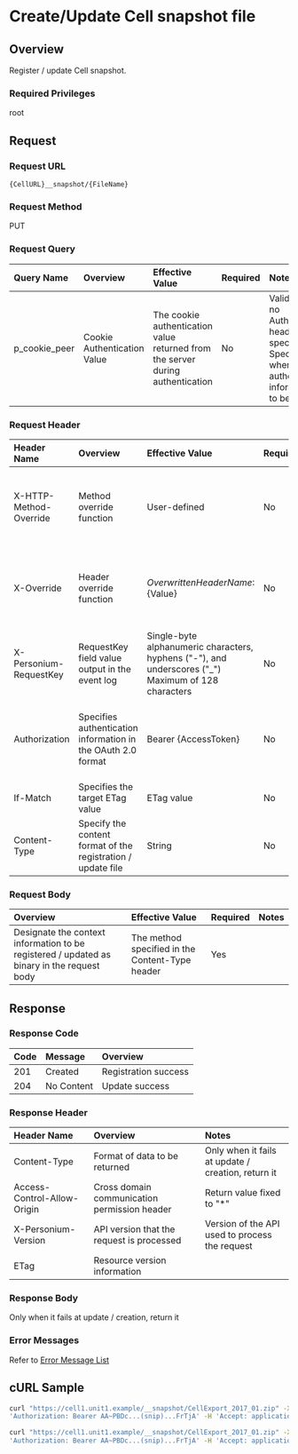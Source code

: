 # Create/Update Cell snapshot file 

## Overview

Register / update Cell snapshot.

### Required Privileges

root


## Request

### Request URL

```
{CellURL}__snapshot/{FileName}
```

### Request Method

PUT

### Request Query

|Query Name|Overview|Effective Value|Required|Notes|
|:--|:--|:--|:--|:--|
|p_cookie_peer|Cookie Authentication Value|The cookie authentication value returned from the server during authentication|No|Valid only if no Authorization header specified<br>Specify this when cookie authentication information is to be used|

### Request Header

|Header Name|Overview|Effective Value|Required|Notes|
|:--|:--|:--|:--|:--|
|X-HTTP-Method-Override|Method override function|User-defined|No|Specifying this value in a request with the POST method indicates that the specified value is used as the method|
|X-Override|Header override function|${OverwrittenHeaderName}:${Value}|No|The normal HTTP header value is overwritten. Specify multiple X-Override headers for the overwriting of multiple headers|
|X-Personium-RequestKey|RequestKey field value output in the event log|Single-byte alphanumeric characters, hyphens ("-"), and underscores ("_")<br>Maximum of 128 characters|No|PCS-${UNIXtime} by default|
|Authorization|Specifies authentication information in the OAuth 2.0 format|Bearer {AccessToken}|No|* Authentication tokens are the tokens acquired using the Authentication Token Acquisition API|
|If-Match|Specifies the target ETag value|ETag value|No|[*] by default|
|Content-Type|Specify the content format of the registration / update file|String|No|When registering and updating in ZIP format<br>Content-Type:application/zip|

### Request Body

|Overview|Effective Value|Required|Notes|
|:--|:--|:--|:--|
|Designate the context information to be registered / updated as binary in the request body|The method specified in the Content-Type header|Yes||


## Response

### Response Code

|Code|Message|Overview|
|:--|:--|:--|
|201|Created|Registration success|
|204|No Content|Update success|

### Response Header

|Header Name|Overview|Notes|
|:--|:--|:--|
|Content-Type|Format of data to be returned|Only when it fails at update / creation, return it|
|Access-Control-Allow-Origin|Cross domain communication permission header|Return value fixed to "*"|
|X-Personium-Version|API version that the request is processed|Version of the API used to process the request|
|ETag|Resource version information||

### Response Body

Only when it fails at update / creation, return it

### Error Messages

Refer to [Error Message List](004_Error_Messages.md)


## cURL Sample

```sh
curl "https://cell1.unit1.example/__snapshot/CellExport_2017_01.zip" -X PUT -i -H \
'Authorization: Bearer AA~PBDc...(snip)...FrTjA' -H 'Accept: application/json' -d '{File contents}'
```

```sh
curl "https://cell1.unit1.example/__snapshot/CellExport_2017_01.zip" -X PUT -i -H \
'Authorization: Bearer AA~PBDc...(snip)...FrTjA' -H 'Accept: application/json' -T "/home/user/CellExport.zip"
```


